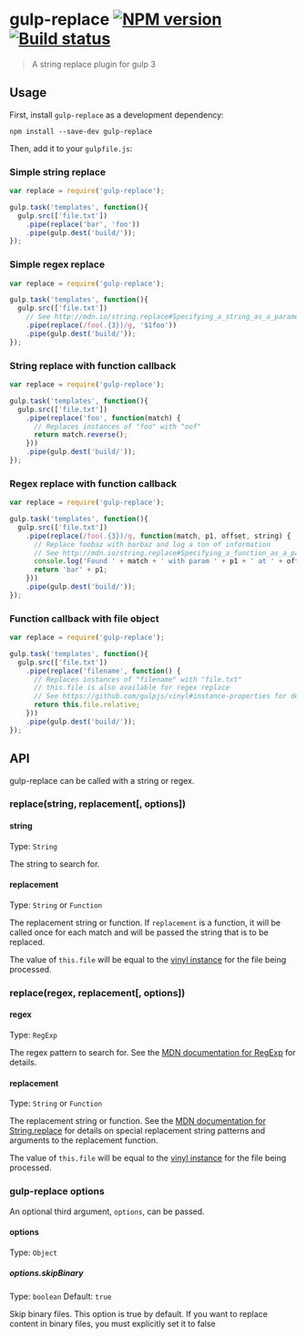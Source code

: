 # gulp-replace [![NPM version][npm-image]][npm-url] [![Build status][travis-image]][travis-url]
> A string replace plugin for gulp 3

## Usage

First, install `gulp-replace` as a development dependency:

```shell
npm install --save-dev gulp-replace
```

Then, add it to your `gulpfile.js`:

### Simple string replace
```javascript
var replace = require('gulp-replace');

gulp.task('templates', function(){
  gulp.src(['file.txt'])
    .pipe(replace('bar', 'foo'))
    .pipe(gulp.dest('build/'));
});
```

### Simple regex replace
```javascript
var replace = require('gulp-replace');

gulp.task('templates', function(){
  gulp.src(['file.txt'])
    // See http://mdn.io/string.replace#Specifying_a_string_as_a_parameter
    .pipe(replace(/foo(.{3})/g, '$1foo'))
    .pipe(gulp.dest('build/'));
});
```

### String replace with function callback
```javascript
var replace = require('gulp-replace');

gulp.task('templates', function(){
  gulp.src(['file.txt'])
    .pipe(replace('foo', function(match) {
      // Replaces instances of "foo" with "oof"
      return match.reverse();
    }))
    .pipe(gulp.dest('build/'));
});
```

### Regex replace with function callback
```javascript
var replace = require('gulp-replace');

gulp.task('templates', function(){
  gulp.src(['file.txt'])
    .pipe(replace(/foo(.{3})/g, function(match, p1, offset, string) {
      // Replace foobaz with barbaz and log a ton of information
      // See http://mdn.io/string.replace#Specifying_a_function_as_a_parameter
      console.log('Found ' + match + ' with param ' + p1 + ' at ' + offset + ' inside of ' + string);
      return 'bar' + p1;
    }))
    .pipe(gulp.dest('build/'));
});
```

### Function callback with file object
```javascript
var replace = require('gulp-replace');

gulp.task('templates', function(){
  gulp.src(['file.txt'])
    .pipe(replace('filename', function() {
      // Replaces instances of "filename" with "file.txt"
      // this.file is also available for regex replace
      // See https://github.com/gulpjs/vinyl#instance-properties for details on available properties
      return this.file.relative;
    }))
    .pipe(gulp.dest('build/'));
});
```


## API

gulp-replace can be called with a string or regex.

### replace(string, replacement[, options])

#### string
Type: `String`

The string to search for.

#### replacement
Type: `String` or `Function`

The replacement string or function. If `replacement` is a function, it will be called once for each match and will be passed the string that is to be replaced.

The value of `this.file` will be equal to the [vinyl instance](https://github.com/gulpjs/vinyl#instance-properties) for the file being processed.

### replace(regex, replacement[, options])

#### regex
Type: `RegExp`

The regex pattern to search for. See the [MDN documentation for RegExp] for details.

#### replacement
Type: `String` or `Function`

The replacement string or function. See the [MDN documentation for String.replace] for details on special replacement string patterns and arguments to the replacement function.

The value of `this.file` will be equal to the [vinyl instance](https://github.com/gulpjs/vinyl#instance-properties) for the file being processed.

### gulp-replace options

An optional third argument, `options`, can be passed.

#### options
Type: `Object`

##### options.skipBinary
Type: `boolean`
Default: `true`

Skip binary files. This option is true by default. If you want to replace content in binary files, you must explicitly set it to false


[MDN documentation for RegExp]: https://developer.mozilla.org/en-US/docs/Web/JavaScript/Reference/Global_Objects/RegExp
[MDN documentation for String.replace]: https://developer.mozilla.org/en-US/docs/Web/JavaScript/Reference/Global_Objects/String/replace#Specifying_a_string_as_a_parameter

[travis-url]: http://travis-ci.org/lazd/gulp-replace
[travis-image]: https://secure.travis-ci.org/lazd/gulp-replace.svg?branch=master
[npm-url]: https://npmjs.org/package/gulp-replace
[npm-image]: https://badge.fury.io/js/gulp-replace.svg
